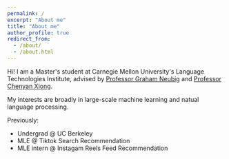 ```yaml
---
permalink: /
excerpt: "About me"
title: "About me"
author_profile: true
redirect_from: 
  - /about/
  - /about.html
---
```


Hi! I am a Master's student at Carnegie Mellon University's Language Technologies Institute, advised by <a href="https://www.phontron.com/">Professor Graham Neubig</a> and <a href="https://www.cs.cmu.edu/~cx/">Professor Chenyan Xiong</a>. 

My interests are broadly in large-scale machine learning and natual language processing.

Previously:
- Undergrad @ UC Berkeley
- MLE @ Tiktok Search Recommendation
- MLE intern @ Instagam Reels Feed Recommendation